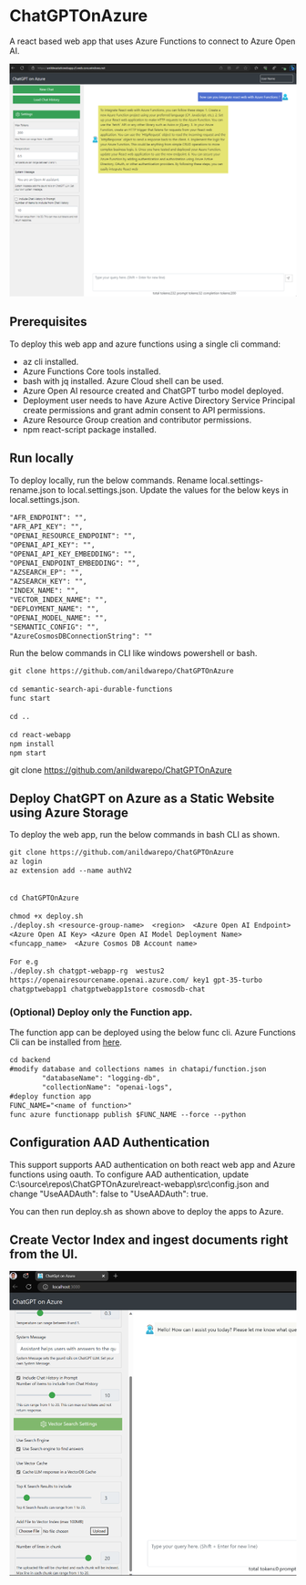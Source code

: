 # ChatGPTOnAzure

A react based web app that uses Azure Functions to connect to Azure Open AI. 


![](webapp-pic.png)


## Prerequisites

To deploy this web app and azure functions using a single cli command:
- az cli installed.
- Azure Functions Core tools installed.
- bash with jq installed. Azure Cloud shell can be used. 
- Azure Open AI resource created and ChatGPT turbo model deployed. 
- Deployment user needs to have Azure Active Directory Service Principal create permissions and grant admin consent to API permissions.
- Azure Resource Group creation and contributor permissions.
- npm react-script package installed.


## Run locally
To deploy locally, run the below commands. Rename local.settings-rename.json to local.settings.json.
Update the values for the below keys in local.settings.json.

    "AFR_ENDPOINT": "",
    "AFR_API_KEY": "",
    "OPENAI_RESOURCE_ENDPOINT": "",
    "OPENAI_API_KEY": "",
    "OPENAI_API_KEY_EMBEDDING": "",
    "OPENAI_ENDPOINT_EMBEDDING": "",
    "AZSEARCH_EP": "",
    "AZSEARCH_KEY": "",
    "INDEX_NAME": "",
    "VECTOR_INDEX_NAME": "",
    "DEPLOYMENT_NAME": "",
    "OPENAI_MODEL_NAME": "",
    "SEMANTIC_CONFIG": "",
    "AzureCosmosDBConnectionString": ""

Run the below commands in CLI like windows powershell or bash. 
    
    git clone https://github.com/anildwarepo/ChatGPTOnAzure

    cd semantic-search-api-durable-functions
    func start
    
    cd ..

    cd react-webapp
    npm install
    npm start




git clone https://github.com/anildwarepo/ChatGPTOnAzure

## Deploy ChatGPT on Azure as a Static Website using Azure Storage

To deploy the web app, run the below commands in bash CLI as shown.

    git clone https://github.com/anildwarepo/ChatGPTOnAzure
    az login
    az extension add --name authV2


    cd ChatGPTOnAzure

    chmod +x deploy.sh
    ./deploy.sh <resource-group-name>  <region>  <Azure Open AI Endpoint> <Azure Open AI Key> <Azure Open AI Model Deployment Name> <funcapp_name>  <Azure Cosmos DB Account name>

    For e.g
    ./deploy.sh chatgpt-webapp-rg  westus2 https://openairesourcename.openai.azure.com/ key1 gpt-35-turbo chatgptwebapp1 chatgptwebapp1store cosmosdb-chat

### (Optional) Deploy only the Function app.
The function app can be deployed using the below func cli. Azure Functions Cli can be installed from [here](https://learn.microsoft.com/en-us/azure/azure-functions/functions-run-local?tabs=v4%2Clinux%2Ccsharp%2Cportal%2Cbash#install-the-azure-functions-core-tools).

    
    cd backend
    #modify database and collections names in chatapi/function.json
            "databaseName": "logging-db",
            "collectionName": "openai-logs",
    #deploy function app
    FUNC_NAME="<name of function>"
    func azure functionapp publish $FUNC_NAME --force --python


## Configuration AAD Authentication
This support supports AAD authentication on both react web app and Azure functions using oauth. 
To configure AAD authentication, update C:\source\repos\ChatGPTOnAzure\react-webapp\src\config.json and change "UseAADAuth": false to 
"UseAADAuth": true.

You can then run deploy.sh as shown above to deploy the apps to Azure. 


## Create Vector Index and ingest documents right from the UI. 

![](webapp-pic1.png)